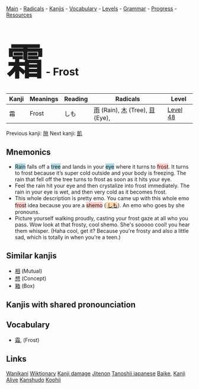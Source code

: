 <style> bigfont {font-size: 100px}</style>
[Main](../README.md) -
[Radicals](../radicals.md) -
[Kanjis](../kanjis.md) -
[Vocabulary](../vocabulary.md) -
[Levels](../levels.md) -
[Grammar](../grammar.md) - 
[Progress](../progress.md) -
[Resources](../resources.md)
# <bigfont> 霜</bigfont> - Frost 

| Kanji | Meanings | Reading | Radicals | Level |
| --- | --- | --- | --- | --- |
| 霜 | Frost | しも | [雨](../radicals/雨.md) (Rain), [木](../radicals/木.md) (Tree), [目](../radicals/目.md) (Eye),  | [Level 48](../levels/wk_level48.md) |

Previous kanji: [隙](隙.md) Next kanji: [飢](飢.md) 

## Mnemonics
 * <span style="background-color:#ADD8E6"> Rain</span> falls off a <span style="background-color:#ADD8E6"> tree</span> and lands in your <span style="background-color:#ADD8E6"> eye</span> where it turns to <span style="background-color:#ffcccb"> frost</span>. It turns to frost because it’s super cold outside and your body is freezing. The rain that fell off the tree turns to frost as soon as it hits your eye.
* Feel the rain hit your eye and then crystalize into frost immediately. The rain in your eye is wet, and then very cold as it becomes frost.
* This whole description is pretty emo. You came up with this whole emo <span style="background-color:#ffcccb"> frost</span> idea because you are a <span style="background-color:#ffcccb"> shemo</span> (<span style="background-color:#fed8b1"> [しも](https://jisho.org/search/しも)</span>). An emo who goes by she pronouns. 
* Picture yourself walking proudly, casting your frost gaze at all who you pass. Wow look at that frosty, cool shemo. She's sooooo cool! you hear them whisper. (Haha cool, get it? Because you're frosty and also a little sad, which is totally in when you're a teen.)


## Similar kanjis
 * [相](相.md) (Mutual)
* [想](想.md) (Concept)
* [箱](箱.md) (Box)



## Kanjis with shared pronounciation
 


## Vocabulary
 * [霜](../vocabulary/霜.md), (Frost)




## Links 


[Wanikani](https://www.wanikani.com/kanji/霜)
[Wiktionary](https://en.wiktionary.org/wiki/霜)
[Kanji damage](http://www.kanjidamage.com/kanji/search?utf8=✓&q=霜)
[Jitenon](https://jitenon.com/kanji/霜)
[Tanoshii japanese](https://www.tanoshiijapanese.com/dictionary/kanji.cfm?k=霜)
[Baike](https://baike.baidu.com/item/霜),
[Kanji Alive](https://app.kanjialive.com/霜)
[Kanshudo](https://www.kanshudo.com/searchmn?q=霜)
[Koohii](https://kanji.koohii.com/study/kanji/霜)
